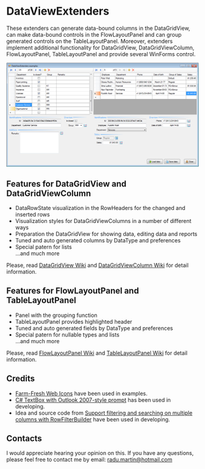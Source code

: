 # DataViewExtenders

These extenders can generate data-bound columns in the DataGridView, can make data-bound controls in the FlowLayoutPanel and can group generated controls on the TableLayoutPanel. Moreover, extenders implement additional functionality for DataGridView, DataGridViewColumn, FlowLayoutPanel, TableLayoutPanel and provide several WinForms control.

![Early preview](Media/img_01.png)

## Features for DataGridView and DataGridViewColumn

- DataRowState visualization in the RowHeaders for the changed and inserted rows
- Visualization styles for DataGridViewColumns in a number of different ways
- Preparation the DataGridView for showing data, editing data and reports
- Tuned and auto generated columns by DataType and preferences
- Special patern for lists  
...and much more

Please, read [DataGridView Wiki](../../wiki/DataGridView) and [DataGridViewColumn Wiki](../../wiki/DataGridViewColumn) for detail information.

## Features for FlowLayoutPanel and TableLayoutPanel

- Panel with the grouping function
- TableLayoutPanel provides highlighted header
- Tuned and auto generated fields by DataType and preferences
- Special patern for nullable types and lists  
...and much more

Please, read [FlowLayoutPanel Wiki](../../wiki/FlowLayoutPanel) and [TableLayoutPanel Wiki](../../wiki/TableLayoutPanel) for detail information.

## Credits

- [Farm-Fresh Web Icons](http://www.fatcow.com/free-icons) have been used in examples.
- [C# TextBox with Outlook 2007-style prompt](https://www.codeproject.com/Articles/15954/C-TextBox-with-Outlook-style-prompt) has been used in developing.
- Idea and source code from [Support filtering and searching on multiple columns with RowFilterBuilder](https://www.codeproject.com/Articles/14640/Support-filtering-and-searching-on-multiple-column) have been used in developing.

## Contacts

I would appreciate hearing your opinion on this. If you have any questions, please feel free to contact me by email: [radu.martin@hotmail.com](mailto://radu.martin@hotmail.com)
